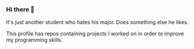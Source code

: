### Hi there 👋

It's just another student who hates his major. Does something else he likes.

This profile has repos containing projects I worked on in order to improve my programming skills.
